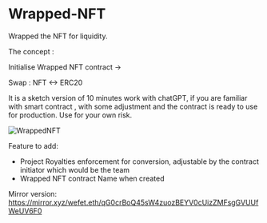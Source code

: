 # Wrapped-NFT

Wrapped the NFT for liquidity.

The concept :

Initialise Wrapped NFT contract →

Swap : NFT <-> ERC20

It is a sketch version of 10 minutes work with chatGPT, if you are familiar with smart contract , with some adjustment and the contract is ready to use for production. Use for your own risk.

![WrappedNFT](https://user-images.githubusercontent.com/118141174/219827483-1f5ad0d9-3a70-4ba2-a4b6-a301c8ef1cbd.png)

Feature to add:
- Project Royalties enforcement for conversion, adjustable by the contract initiator which would be the team
- Wrapped NFT contract Name when created

Mirror version:
https://mirror.xyz/wefet.eth/qG0crBoQ45sW4zuozBEYV0cUizZMFsgGVUUfWeUV6F0

